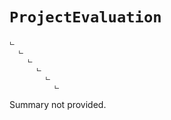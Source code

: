 # <code><span title="undefined">ProjectEvaluation</span></code>

```
ட 
  ட 
    ட 
      ட 
        ட 
          ட 
```

Summary not provided.

